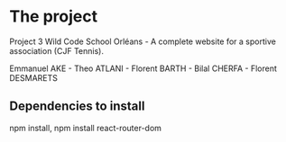 # The project

Project 3 Wild Code School Orléans - A complete website for a sportive association (CJF Tennis).

Emmanuel AKE - Theo ATLANI - Florent BARTH - Bilal CHERFA - Florent DESMARETS

## Dependencies to install

npm install, npm install react-router-dom
